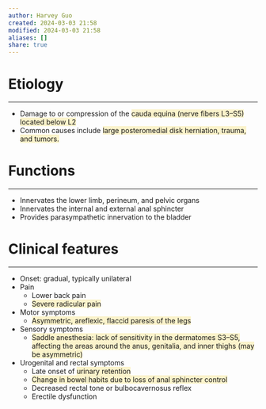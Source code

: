 ```yaml
---
author: Harvey Guo
created: 2024-03-03 21:58
modified: 2024-03-03 21:58
aliases: []
share: true
---
```


# Etiology
---
- Damage to or compression of the <span style="background:rgba(240, 200, 0, 0.2)">cauda equina (nerve fibers L3–S5) located below L2 </span>
- Common causes include <span style="background:rgba(240, 200, 0, 0.2)">large posteromedial disk herniation, trauma, and tumors.</span>
# Functions
---
- Innervates the lower limb, perineum, and pelvic organs
- Innervates the internal and external anal sphincter
- Provides parasympathetic innervation to the bladder
# Clinical features
---
- Onset: gradual, typically unilateral
- Pain
	- Lower back pain
	- <span style="background:rgba(240, 200, 0, 0.2)">Severe radicular pain</span>
- Motor symptoms
	- <span style="background:rgba(240, 200, 0, 0.2)">Asymmetric, areflexic, flaccid paresis of the legs</span>
- Sensory symptoms
	- <span style="background:rgba(240, 200, 0, 0.2)">Saddle anesthesia: lack of sensitivity in the dermatomes S3–S5, affecting the areas around the anus, genitalia, and inner thighs (may be asymmetric) </span>
- Urogenital and rectal symptoms
	- Late onset of <span style="background:rgba(240, 200, 0, 0.2)">urinary retention</span>
	- <span style="background:rgba(240, 200, 0, 0.2)">Change in bowel habits due to loss of anal sphincter control</span>
	- Decreased rectal tone or bulbocavernosus reflex
	- Erectile dysfunction

